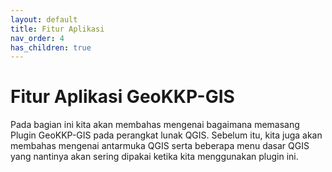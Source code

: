 ```yaml
---
layout: default
title: Fitur Aplikasi
nav_order: 4
has_children: true
---
```


# Fitur Aplikasi GeoKKP-GIS

Pada bagian ini kita akan membahas mengenai bagaimana memasang Plugin GeoKKP-GIS pada perangkat lunak QGIS. Sebelum itu, kita juga akan membahas mengenai antarmuka QGIS serta beberapa menu dasar QGIS yang nantinya akan sering dipakai ketika kita menggunakan plugin ini.  


